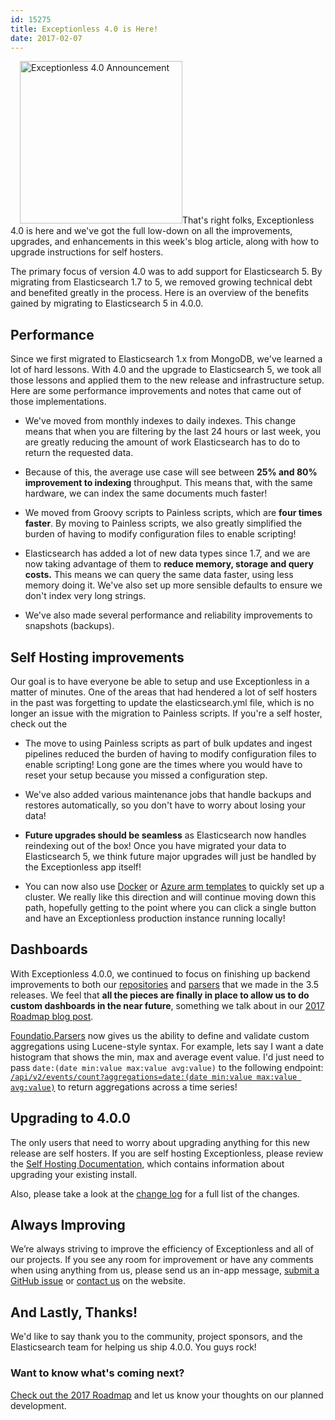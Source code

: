 ```yaml
---
id: 15275
title: Exceptionless 4.0 is Here!
date: 2017-02-07
---
```

<img loading="lazy" class="alignright size-full wp-image-15281" style="margin-left: 15px;" src="/assets/exceptionless-4.png" alt="Exceptionless 4.0 Announcement" width="260" height="260" data-id="15281" srcset="/assets/exceptionless-4.png 260w, /assets/exceptionless-4-150x150.png 150w" sizes="(max-width: 260px) 100vw, 260px" />That's right folks, Exceptionless 4.0 is here and we've got the full low-down on all the improvements, upgrades, and enhancements in this week's blog article, along with how to upgrade instructions for self hosters.

The primary focus of version 4.0 was to add support for Elasticsearch 5. By migrating from Elasticsearch 1.7 to 5, we removed growing technical debt and benefited greatly in the process. Here is an overview of the benefits gained by migrating to Elasticsearch 5 in 4.0.0.<!--more-->

## Performance

Since we first migrated to Elasticsearch 1.x from MongoDB, we've learned a lot of hard lessons. With 4.0 and the upgrade to Elasticsearch 5, we took all those lessons and applied them to the new release and infrastructure setup. Here are some performance improvements and notes that came out of those implementations.

* We've moved from monthly indexes to daily indexes. This change means that when you are filtering by the last 24 hours or last week, you are greatly reducing the amount of work Elasticsearch has to do to return the requested data.

* Because of this, the average use case will see between **25% and 80% improvement to indexing** throughput. This means that, with the same hardware, we can index the same documents much faster!

* We moved from Groovy scripts to Painless scripts, which are **four times faster**. By moving to Painless scripts, we also greatly simplified the burden of having to modify configuration files to enable scripting!

* Elasticsearch has added a lot of new data types since 1.7, and we are now taking advantage of them to **reduce memory, storage and query costs.** This means we can query the same data faster, using less memory doing it. We've also set up more sensible defaults to ensure we don't index very long strings.

* We've also made several performance and reliability improvements to snapshots (backups).

## Self Hosting improvements

Our goal is to have everyone be able to setup and use Exceptionless in a matter of minutes. One of the areas that had hendered a lot of self hosters in the past was forgetting to update the elasticsearch.yml file, which is no longer an issue with the migration to Painless scripts. If you're a self hoster, check out the

* The move to using Painless scripts as part of bulk updates and ingest pipelines reduced the burden of having to modify configuration files to enable scripting! Long gone are the times where you would have to reset your setup because you missed a configuration step.

* We've also added various maintenance jobs that handle backups and restores automatically, so you don't have to worry about losing your data!

* **Future upgrades should be seamless** as Elasticsearch now handles reindexing out of the box! Once you have migrated your data to Elasticsearch 5, we think future major upgrades will just be handled by the Exceptionless app itself!

* You can now also use [Docker](https://hub.docker.com/_/elasticsearch) or [Azure arm templates](https://github.com/elastic/azure-marketplace) to quickly set up a cluster. We really like this direction and will continue moving down this path, hopefully getting to the point where you can click a single button and have an Exceptionless production instance running locally!

## Dashboards

With Exceptionless 4.0.0, we continued to focus on finishing up backend improvements to both our [repositories](https://github.com/exceptionless/Foundatio.Repositories) and [parsers](https://github.com/exceptionless/Foundatio.Parsers) that we made in the 3.5 releases. We feel that **all the pieces are finally in place to allow us to do custom dashboards in the near future**, something we talk about in our [2017 Roadmap blog post](/2017-exceptionless-feature-functionality-and-enhancement-roadmap/).

[Foundatio.Parsers](https://github.com/exceptionless/Foundatio.Parsers) now gives us the ability to define and validate custom aggregations using Lucene-style syntax. For example, lets say I want a date histogram that shows the min, max and average event value. I'd just need to pass `date:(date min:value max:value avg:value)` to the following endpoint: [`/api/v2/events/count?aggregations=date:(date min:value max:value avg:value)`](https://api.exceptionless.io/docs/index#!/Event/Event_GetCountAsync) to return aggregations across a time series!

## Upgrading to 4.0.0

The only users that need to worry about upgrading anything for this new release are self hosters. If you are self hosting Exceptionless, please review the [Self Hosting Documentation](https://github.com/exceptionless/Exceptionless/wiki/Self-Hosting), which contains information about upgrading your existing install.

Also, please take a look at the [change log](https://github.com/exceptionless/Exceptionless/compare/v3.5.1...v4.0.0) for a full list of the changes.

## Always Improving

We’re always striving to improve the efficiency of Exceptionless and all of our projects. If you see any room for improvement or have any comments when using anything from us, please send us an in-app message, [submit a GitHub issue](https://github.com/exceptionless/Exceptionless/issues) or [contact us](/contact/) on the website.

## And Lastly, Thanks!

We'd like to say thank you to the community, project sponsors, and the Elasticsearch team for helping us ship 4.0.0. You guys rock!

### Want to know what's coming next?

[Check out the 2017 Roadmap](/2017-exceptionless-feature-functionality-and-enhancement-roadmap/) and let us know your thoughts on our planned development.
